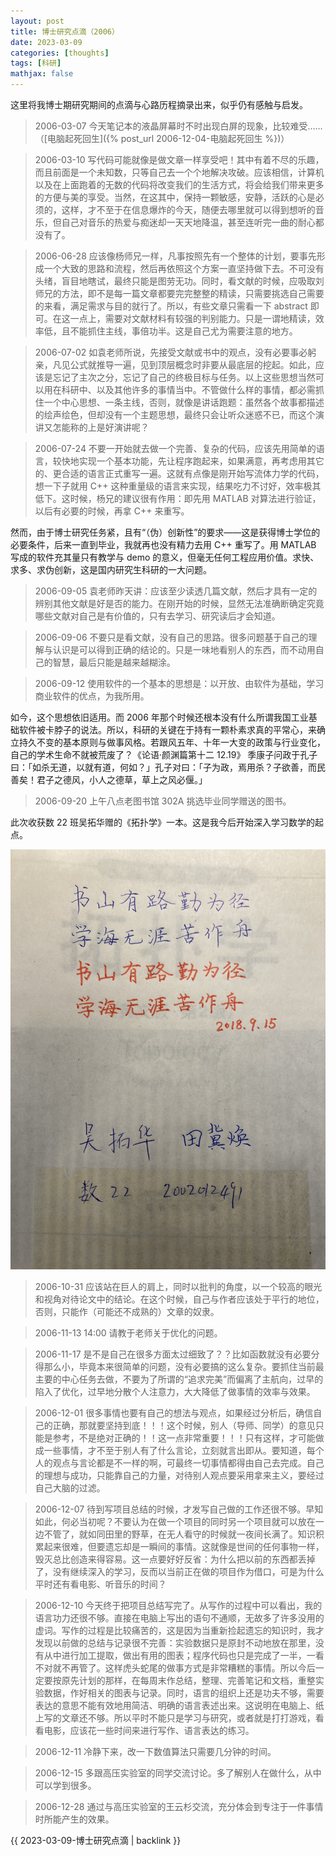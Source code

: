 ```yaml
---
layout: post
title: 博士研究点滴（2006）
date: 2023-03-09
categories: [thoughts]
tags: [科研]
mathjax: false
---
```


这里将我博士期研究期间的点滴与心路历程摘录出来，似乎仍有感触与启发。

> 2006-03-07 今天笔记本的液晶屏幕时不时出现白屏的现象，比较难受……（[电脑起死回生]({% post_url 2006-12-04-电脑起死回生 %})）

> 2006-03-10 写代码可能就像是做文章一样享受吧！其中有着不尽的乐趣，而且前面是一个未知数，只等自己去一个个地解决攻破。应该相信，计算机以及在上面跑着的无数的代码将改变我们的生活方式，将会给我们带来更多的方便与美的享受。当然，在这其中，保持一颗敏感，安静，活跃的心是必须的，这样，才不至于在信息爆炸的今天，随便去哪里就可以得到想听的音乐，但自己对音乐的热爱与痴迷却一天天地降温，甚至连听完一曲的耐心都没有了。

> 2006-06-28 应该像杨师兄一样，凡事按照先有一个整体的计划，要事先形成一个大致的思路和流程，然后再依照这个方案一直坚持做下去。不可没有头绪，盲目地瞎试，最终只能是图劳无功。同时，看文献的时候，应吸取刘师兄的方法，即不是每一篇文章都要完完整整的精读，只需要挑选自己需要的来看，满足需求与目的就行了。所以，有些文章只需看一下 abstract 即可。在这一点上，需要对文献材料有较强的判别能力。只是一谓地精读，效率低，且不能抓住主线，事倍功半。这是自己尤为需要注意的地方。

> 2006-07-02 如袁老师所说，先接受文献或书中的观点，没有必要事必躬亲，凡见公式就推导一遍，见到顶层概念时非要从最底层的挖起。如此，应该是忘记了主次之分，忘记了自己的终极目标与任务。以上这些思想当然可以用在科研中、以及其他许多的事情当中。不管做什么样的事情，都必需抓住一个中心思想、一条主线，否则，就像是讲话跑题：虽然各个故事都描述的绘声绘色，但却没有一个主题思想，最终只会让听众迷惑不已，而这个演讲又怎能称的上是好演讲呢？

> 2006-07-24 不要一开始就去做一个完善、复杂的代码，应该先用简单的语言，较快地实现一个基本功能，先让程序跑起来，如果满意，再考虑用其它的、更合适的语言正式重写一遍。这就有点像是刚开始写流体力学的代码，想一下子就用 C++ 这种重量级的语言来实现，结果吃力不讨好，效率极其低下。这时候，杨兄的建议很有作用：即先用 MATLAB 对算法进行验证，以后有必要的时候，再拿 C++ 来重写。

然而，由于博士研究任务紧，且有“（伪）创新性”的要求——这是获得博士学位的必要条件，后来一直到毕业，我就再也没有精力去用 C++ 重写了。用 MATLAB 写成的软件充其量只有教学与 demo 的意义，但毫无任何工程应用价值。求快、求多、求伪创新，这是国内研究生科研的一大问题。

> 2006-09-05 袁老师昨天讲：应该至少读透几篇文献，然后才具有一定的辨别其他文献是好是否的能力。在刚开始的时候，显然无法准确断确定究竟哪些文献对自己是有价值的，只有去学习、研究读后才会知道。

> 2006-09-06 不要只是看文献，没有自己的思路。很多问题基于自己的理解与认识是可以得到正确的结论的。只是一味地看别人的东西，而不动用自己的智慧，最后只能是越来越糊涂。

> 2006-09-12 使用软件的一个基本的思想是：以开放、由软件为基础，学习商业软件的优点，为我所用。

如今，这个思想依旧适用。而 2006 年那个时候还根本没有什么所谓我国工业基础软件被卡脖子的说法。所以，科研的关键在于持有一颗朴素求真的平常心，来确立持久不变的基本原则与做事风格。若跟风五年、十年一大变的政策与行业变化，自己的学术生命不就被荒废了？《论语·颜渊篇第十二 12.19》 季康子问政于孔子曰：「如杀无道，以就有道，何如？」孔子对曰：「子为政，焉用杀？子欲善，而民善矣！君子之德风，小人之德草，草上之风必偃。」

> 2006-09-20 上午八点老图书馆 302A 挑选毕业同学赠送的图书。

此次收获数 22 班吴拓华赠的《拓扑学》一本。这是我今后开始深入学习数学的起点。

<p align="center"><img src="/figures/2023-03-09-拓扑学赠书.jpg" alt="" /></p>

> 2006-10-31 应该站在巨人的肩上，同时以批判的角度，以一个较高的眼光和视角对待论文中的结论。在这个时候，自己与作者应该处于平行的地位，否则，只能作（可能还不成熟的）文章的奴隶。

> 2006-11-13 14:00 请教于老师关于优化的问题。

> 2006-11-17 是不是自己在很多方面太过细致了？？比如函数就没有必要分得那么小，毕竟本来很简单的问题，没有必要搞的这么复杂。要抓住当前最主要的中心任务去做，不要为了所谓的“追求完美”而偏离了主航向，过早的陷入了优化，过早地分散个人注意力，大大降低了做事情的效率与效果。

> 2006-12-01 很多事情也要有自己的想法与观点，如果经过分析后，确信自己的正确，那就要坚持到底！！！这个时候，别人（导师、同学）的意见只能是参考，不是绝对正确的！！这一点非常重要！！！只有这样，才可能做成一些事情，才不至于别人有了什么言论，立刻就言出即从。要知道，每个人的观点与言论都是不一样的啊，可最终一切事情都得由自己去完成。自己的理想与成功，只能靠自己的力量，对待别人观点要采用拿来主义，要经过自己大脑的过滤。

> 2006-12-07 待到写项目总结的时候，才发写自己做的工作还很不够。早知如此，何必当初呢？不要认为在做一个项目的同时另一个项目就可以放在一边不管了，就如同田里的野草，在无人看守的时候就一夜间长满了。知识积累起来很难，但要遗忘却是一瞬间的事情。这就像是世间的任何事物一样，毁灭总比创造来得容易。这一点要好好反省：为什么把以前的东西都丢掉了，没有继续深入的学习，反而以当前正在做的项目作为借口，可是为什么平时还有看电影、听音乐的时间？

> 2006-12-10 今天终于把项目总结写完了。从写作的过程中可以看出，我的语言功力还很不够。直接在电脑上写出的语句不通顺，无故多了许多没用的虚词。写作的过程是比较痛苦的，这是因为当重新捡起遗忘的知识时，我才发现以前做的总结与记录很不完善：实验数据只是原封不动地放在那里，没有从中进行加工提取，做出有用的图表；程序代码也只是完成了一半，一看不对就不再管了。这样虎头蛇尾的做事方式是非常糟糕的事情。所以今后一定要按原先计划的那样，在每周末作总结，整理、完善笔记和文档，重整实验数据，作好相关的图表与记录。同时，语言的组织上还是功夫不够，需要表达的意思不能有效地用简洁、明确的语言表述出来。这说明在电脑上、纸上写的文章还不够。所以平时不能只是学习与研究，或者就是打打游戏，看看电影，应该花一些时间来进行写作、语言表达的练习。

> 2006-12-11 冷静下来，改一下数值算法只需要几分钟的时间。

> 2006-12-15 多跟高压实验室的同学交流讨论。多了解别人在做什么，从中可以学到很多。

> 2006-12-28 通过与高压实验室的王云杉交流，充分体会到专注于一件事情时所能产生的效果。

{{ 2023-03-09-博士研究点滴 | backlink }}
